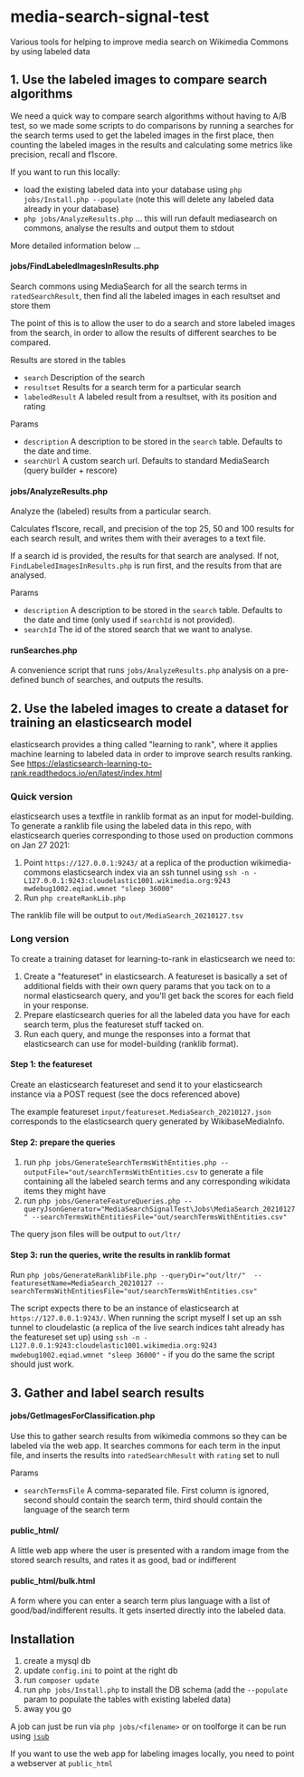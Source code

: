 # media-search-signal-test

Various tools for helping to improve media search on Wikimedia Commons by using labeled data

## 1. Use the labeled images to compare search algorithms

We need a quick way to compare search algorithms without having to A/B test, so we made some scripts to do comparisons by running a searches for the search terms used to get the labeled images in the first place, then counting the labeled images in the results and calculating some metrics like precision, recall and f1score. 

If you want to run this locally:
* load the existing labeled data into your database using `php jobs/Install.php --populate` (note this will delete any labeled data already in your database)
* `php jobs/AnalyzeResults.php` ... this will run default mediasearch on commons, analyse the results and output them to stdout

More detailed information below ...

#### jobs/FindLabeledImagesInResults.php

Search commons using MediaSearch for all the search terms in `ratedSearchResult`, then find all the labeled images in each resultset and store them

The point of this is to allow the user to do a search and store labeled images from the search, in order to allow the results of different searches to be compared.

Results are stored in the tables
* `search` Description of the search
* `resultset` Results for a search term for a particular search
* `labeledResult` A labeled result from a resultset, with its position and rating

Params
* `description` A description to be stored in the `search` table. Defaults to the date and time.
* `searchUrl` A custom search url. Defaults to standard MediaSearch (query builder + rescore)

#### jobs/AnalyzeResults.php

Analyze the (labeled) results from a particular search.

Calculates f1score, recall, and precision of the top 25, 50 and 100 results for each search result, and writes them with their averages to a text file.

If a search id is provided, the results for that search are analysed. If not, `FindLabeledImagesInResults.php` is run first, and the results from that are analysed.

Params
* `description` A description to be stored in the `search` table. Defaults to the date and time (only used if `searchId` is not provided).
* `searchId` The id of the stored search that we want to analyse.

#### runSearches.php

A convenience script that runs `jobs/AnalyzeResults.php` analysis on a pre-defined bunch of searches, and outputs the results.

## 2. Use the labeled images to create a dataset for training an elasticsearch model

elasticsearch provides a thing called "learning to rank", where it applies machine learning to labeled data in order to improve search results ranking. See https://elasticsearch-learning-to-rank.readthedocs.io/en/latest/index.html 

### Quick version

elasticsearch uses a textfile in ranklib format as an input for model-building. To generate a ranklib file using the labeled data in this repo, with elasticsearch queries corresponding to those used on production commons on Jan 27 2021:

1. Point `https://127.0.0.1:9243/` at a replica of the production wikimedia-commons elasticsearch index via an ssh tunnel using `ssh -n -L127.0.0.1:9243:cloudelastic1001.wikimedia.org:9243 mwdebug1002.eqiad.wmnet "sleep 36000"` 
2. Run `php createRankLib.php`

The ranklib file will be output to `out/MediaSearch_20210127.tsv`

### Long version

To create a training dataset for learning-to-rank in elasticsearch we need to:
1. Create a "featureset" in elasticsearch. A featureset is basically a set of additional fields with their own query params that you tack on to a normal elasticsearch query, and you'll get back the scores for each field in your response.
2. Prepare elasticsearch queries for all the labeled data you have for each search term, plus the featureset stuff tacked on.
3. Run each query, and munge the responses into a format that elasticsearch can use for model-building (ranklib format).

#### Step 1: the featureset

Create an elasticsearch featureset and send it to your elasticsearch instance via a POST request (see the docs referenced above)

The example featureset `input/featureset.MediaSearch_20210127.json` corresponds to the elasticsearch query generated by WikibaseMediaInfo. 

#### Step 2: prepare the queries

1. run `php jobs/GenerateSearchTermsWithEntities.php --outputFile="out/searchTermsWithEntities.csv` to generate a file containing all the labeled search terms and any corresponding wikidata items they might have
2. run `php jobs/GenerateFeatureQueries.php --queryJsonGenerator="MediaSearchSignalTest\Jobs\MediaSearch_20210127" --searchTermsWithEntitiesFile="out/searchTermsWithEntities.csv"` 

The query json files will be output to `out/ltr/`

#### Step 3: run the queries, write the results in ranklib format

Run `php jobs/GenerateRanklibFile.php --queryDir="out/ltr/"  --featuresetName=MediaSearch_20210127 --searchTermsWithEntitiesFile="out/searchTermsWithEntities.csv"`

The script expects there to be an instance of elasticsearch at `https://127.0.0.1:9243/`. When running the script myself I set up an ssh tunnel to cloudelastic (a replica of the live search indices taht already has the featureset set up) using `ssh -n -L127.0.0.1:9243:cloudelastic1001.wikimedia.org:9243 mwdebug1002.eqiad.wmnet "sleep 36000"` - if you do the same the script should just work.

## 3. Gather and label search results

#### jobs/GetImagesForClassification.php

Use this to gather search results from wikimedia commons so they can be labeled via the web app. It searches commons for each term in the input file, and inserts the results into `ratedSearchResult` with `rating` set to null

Params
* `searchTermsFile` A comma-separated file. First column is ignored, second should contain the search term, third should contain the language of the search term 

#### public_html/

A little web app where the user is presented with a random image from the stored search results, and rates it as good, bad or indifferent

#### public_html/bulk.html

A form where you can enter a search term plus language with a list of good/bad/indifferent results. It gets inserted directly into the labeled data.

## Installation

1. create a mysql db
2. update `config.ini` to point at the right db
3. run `composer update`
4. run `php jobs/Install.php` to install the DB schema (add the `--populate` param to populate the tables with existing labeled data)
5. away you go

A job can just be run via `php jobs/<filename>` or on toolforge it can be run using [`jsub`](https://wikitech.wikimedia.org/wiki/Help:Toolforge/Grid#Submitting_simple_one-off_jobs_using_'jsub') 

If you want to use the web app for labeling images locally, you need to point a webserver at `public_html`


